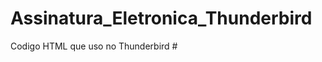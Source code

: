 # Assinatura_Eletronica_Thunderbird
Codigo HTML que uso no Thunderbird # 
<!-- Criado por Júnior Brandão|T.I (82) 9.9659.8756 juniiiorbrandao@icloud.com -->

